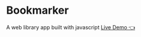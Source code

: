 # Bookmarker
A web library app built with javascript
<a href="https://mostafakhaledd.github.io/Bookmarker/">Live Demo 👈</a>

